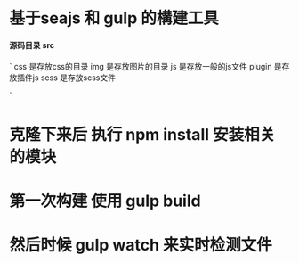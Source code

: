 ﻿# 基于seajs 和 gulp 的構建工具
#### 源码目录 src  

`
    css   是存放css的目录
    img   是存放图片的目录
    js    是存放一般的js文件
    plugin 是存放插件js
    scss  是存放scss文件

`

# 克隆下来后 执行 npm install 安装相关的模块
# 第一次构建 使用 gulp build
# 然后时候 gulp watch 来实时检测文件